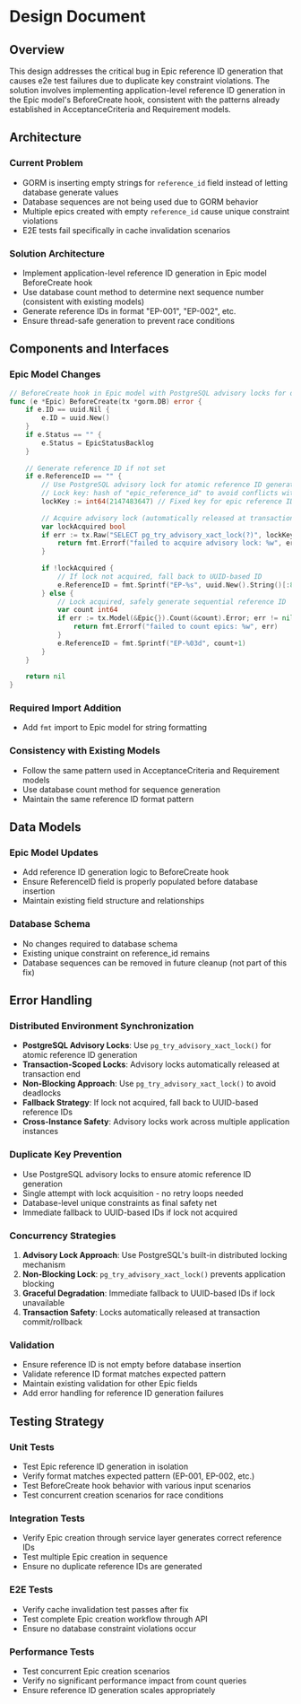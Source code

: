 # Design Document

## Overview

This design addresses the critical bug in Epic reference ID generation that causes e2e test failures due to duplicate key constraint violations. The solution involves implementing application-level reference ID generation in the Epic model's BeforeCreate hook, consistent with the patterns already established in AcceptanceCriteria and Requirement models.

## Architecture

### Current Problem
- GORM is inserting empty strings for `reference_id` field instead of letting database generate values
- Database sequences are not being used due to GORM behavior
- Multiple epics created with empty `reference_id` cause unique constraint violations
- E2E tests fail specifically in cache invalidation scenarios

### Solution Architecture
- Implement application-level reference ID generation in Epic model BeforeCreate hook
- Use database count method to determine next sequence number (consistent with existing models)
- Generate reference IDs in format "EP-001", "EP-002", etc.
- Ensure thread-safe generation to prevent race conditions

## Components and Interfaces

### Epic Model Changes
```go
// BeforeCreate hook in Epic model with PostgreSQL advisory locks for distributed safety
func (e *Epic) BeforeCreate(tx *gorm.DB) error {
    if e.ID == uuid.Nil {
        e.ID = uuid.New()
    }
    if e.Status == "" {
        e.Status = EpicStatusBacklog
    }
    
    // Generate reference ID if not set
    if e.ReferenceID == "" {
        // Use PostgreSQL advisory lock for atomic reference ID generation
        // Lock key: hash of "epic_reference_id" to avoid conflicts with other entities
        lockKey := int64(2147483647) // Fixed key for epic reference ID generation
        
        // Acquire advisory lock (automatically released at transaction end)
        var lockAcquired bool
        if err := tx.Raw("SELECT pg_try_advisory_xact_lock(?)", lockKey).Scan(&lockAcquired).Error; err != nil {
            return fmt.Errorf("failed to acquire advisory lock: %w", err)
        }
        
        if !lockAcquired {
            // If lock not acquired, fall back to UUID-based ID
            e.ReferenceID = fmt.Sprintf("EP-%s", uuid.New().String()[:8])
        } else {
            // Lock acquired, safely generate sequential reference ID
            var count int64
            if err := tx.Model(&Epic{}).Count(&count).Error; err != nil {
                return fmt.Errorf("failed to count epics: %w", err)
            }
            e.ReferenceID = fmt.Sprintf("EP-%03d", count+1)
        }
    }
    
    return nil
}
```

### Required Import Addition
- Add `fmt` import to Epic model for string formatting

### Consistency with Existing Models
- Follow the same pattern used in AcceptanceCriteria and Requirement models
- Use database count method for sequence generation
- Maintain the same reference ID format pattern

## Data Models

### Epic Model Updates
- Add reference ID generation logic to BeforeCreate hook
- Ensure ReferenceID field is properly populated before database insertion
- Maintain existing field structure and relationships

### Database Schema
- No changes required to database schema
- Existing unique constraint on reference_id remains
- Database sequences can be removed in future cleanup (not part of this fix)

## Error Handling

### Distributed Environment Synchronization
- **PostgreSQL Advisory Locks**: Use `pg_try_advisory_xact_lock()` for atomic reference ID generation
- **Transaction-Scoped Locks**: Advisory locks automatically released at transaction end
- **Non-Blocking Approach**: Use `pg_try_advisory_xact_lock()` to avoid deadlocks
- **Fallback Strategy**: If lock not acquired, fall back to UUID-based reference IDs
- **Cross-Instance Safety**: Advisory locks work across multiple application instances

### Duplicate Key Prevention
- Use PostgreSQL advisory locks to ensure atomic reference ID generation
- Single attempt with lock acquisition - no retry loops needed
- Database-level unique constraints as final safety net
- Immediate fallback to UUID-based IDs if lock not acquired

### Concurrency Strategies
1. **Advisory Lock Approach**: Use PostgreSQL's built-in distributed locking mechanism
2. **Non-Blocking Lock**: `pg_try_advisory_xact_lock()` prevents application blocking
3. **Graceful Degradation**: Immediate fallback to UUID-based IDs if lock unavailable
4. **Transaction Safety**: Locks automatically released at transaction commit/rollback

### Validation
- Ensure reference ID is not empty before database insertion
- Validate reference ID format matches expected pattern
- Maintain existing validation for other Epic fields
- Add error handling for reference ID generation failures

## Testing Strategy

### Unit Tests
- Test Epic reference ID generation in isolation
- Verify format matches expected pattern (EP-001, EP-002, etc.)
- Test BeforeCreate hook behavior with various input scenarios
- Test concurrent creation scenarios for race conditions

### Integration Tests
- Verify Epic creation through service layer generates correct reference IDs
- Test multiple Epic creation in sequence
- Ensure no duplicate reference IDs are generated

### E2E Tests
- Verify cache invalidation test passes after fix
- Test complete Epic creation workflow through API
- Ensure no database constraint violations occur

### Performance Tests
- Test concurrent Epic creation scenarios
- Verify no significant performance impact from count queries
- Ensure reference ID generation scales appropriately